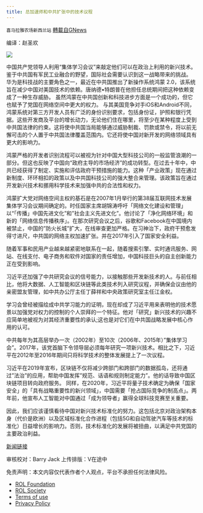 ```yaml
---
title: 总加速师和中共扩张中的技术议程
---
```

`喜马拉雅农场新西兰站` [轉載自GNews](https://gnews.org/zh-hans/1959073/)

编译：赵圣欢

![](https://assets.gnews.org/wp-content/uploads/2022/02/GettyImages-1321094304-e1643941464215.jpg)

中国共产党领导人利用“集体学习会议”来敲定他们可以在政治上利用的新兴技术。鉴于中共国有军民工业融合的野望，国际社会需要认识到这一战略带来的挑战。
华为是科技战的主要角色之一，最近在中共国推出了新操作系统鸿蒙 2.0，该系统旨在减少中国对美国技术的依赖。唐纳德•特朗普在他担任总统期间把这种依赖变成了一种生存威胁。 虽然鸿蒙在中共国创新和科技进步方面是一个成功的，但它也赋予了党国在网络空间中更大的权力。
与其美国竞争对手iOS和Android不同，鸿蒙系统对第三方开发人员有广泛的身份识别要求，包括身份证，护照和银行凭据。这些开发商及平台的增长动力，无论他们住在哪里，将至少在某种程度上受到中共国法律的约束。这将使中共国当局能够通过威胁制裁、罚款或禁令，将以前无懈可击的个人置于中共国法律覆盖范围内。它还将使中国对新开发的网络领域具有更大的影响力。

鸿蒙严格的开发者识别流程可以被视为针对中国大型科技公司的一般监管浪潮的一部分。但这也反映了中国向“政府主导的市场经济”的成功转型。在过去十年中，中共已经获得了制定、实施和评估政府干预措施的能力。这种「产业政策」现在通过新制度、环环相扣的政策以及中共国科技公司的强大整合来管理。该政策旨在通过开发新兴技术和挪用科学技术来加强中共的合法性和权力。

鸿蒙扩大党对网络空间主权的基石是在2007年1月举行的第38届互联网技术发展集体学习会议期间确定的。时任国家主席胡锦涛呼吁「网络文化建设和管理」以“「传播」中国先进文化”和”社会主义先进文化”。他讨论了「净化网络环境」和新的「网络信息传播秩序」。在那次研究会议之后，谷歌和Facebook在中国境内被禁止，中国的”防火长城”扩大，在线审查更加严格。在习神治下，政府干预愈发得寸进尺，中共国的网络主权加速扩张。并在2017年引入了国家安全利益。

随着军事和民用产业越来越紧密地联系在一起，随着搜索引擎、实时通讯服务、网站、在线支付、电子商务和软件对国家的责任增加，中国科技巨头的自主创新能力正在受到影响。

习近平还加强了中共研究会议的信号能力，以接触那些开发新技术的人。与前任相比，他将大数据、人工智能和区块链等此类技术列入研究议程，并确保会议由他的亲密盟友管理，如中共办公厅主任丁薛祥和中央政策研究室主任江金权。

学习会曾经被描绘成中共学习能力的证明，现在却成了习近平用来表明他的技术愿景以加强党对权力的控制的个人崇拜的一个特征。他对「研究」新兴技术的兴趣不应简单地被视为对其经济重要性的承认;这也是对它们在中共国战略发展中核心作用的认可。

中共每年为其高层举办一次（2002年）至10次（2006年、2015年）”集体学习会”。2017年，该党首脑下令领导层必须每年研究一项新兴技术。相比之下，习近平在2012年至2016年期间只将科学技术的整体发展提上了一次议程。

习近平在2019年宣布，区块链不仅将减少跨部门和跨部门的数据孤岛，还将通过”法治”的应用，帮助中国发挥”规范、话语和规则制定能力”。他的话导致中国区块链项目转向政府服务。 同样，在2020年，习近平将量子技术确定为确保「国家安全」的「具有战略重要性的新兴领域」，中国需要「抢占国际竞争的制高点」。两年前，他宣布人工智能对中国通过「成为领导者」赢得全球科技竞赛至关重要。

因此，我们应该谨慎看待中国对新兴技术标准化的努力。这包括北京对政治架构本身（代价是欧洲）以及区域标准化合作进程（包括5G和自动驾驶汽车等技术的标准化）日益增长的影响力。否则，技术标准化的发展将被扭曲，以满足中共党国的主要政治利益。

[新闻链接](https://www.aspistrategist.org.au/xi-jinping-and-the-ccps-expanding-technology-agenda/)

审核校对：Barry Jack
上传排版：V在途中

 

免责声明：本文内容仅代表作者个人观点，平台不承担任何法律风险。

- [ROL Foundation](https://rolfoundation.org/)
- [ROL Society](https://rolsociety.org/)
- [Terms of use](https://gnews.org/terms-of-use-3/)
- [Privacy Policy](https://gnews.org/privacy-policy/)
